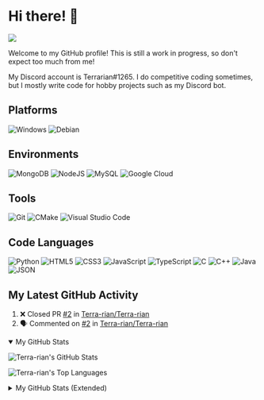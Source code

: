 # Hi there! 👋

![](https://visitor-badge-reloaded.herokuapp.com/badge?page_id=terrarian-terrarian.visitor.badge.reloaded)

Welcome to my GitHub profile! This is still a work in progress, so don't expect too much from me!

My Discord account is Terrarian#1265. I do competitive coding sometimes, but I mostly write code for hobby projects such as my Discord bot.

## Platforms

![](https://img.shields.io/badge/Windows-0078D6?style=for-the-badge&logo=windows&logoColor=white "Windows") ![](https://img.shields.io/badge/Debian-A81D33?style=for-the-badge&logo=debian&logoColor=white "Debian")

## Environments

![](https://img.shields.io/badge/MongoDB-4EA94B?style=for-the-badge&logo=mongodb&logoColor=white "MongoDB") ![](https://img.shields.io/badge/Node.js-339933?style=for-the-badge&logo=nodedotjs&logoColor=white "NodeJS") ![](https://img.shields.io/badge/MySQL-005C84?style=for-the-badge&logo=mysql&logoColor=white "MySQL") ![](https://img.shields.io/badge/Google_Cloud-4285F4?style=for-the-badge&logo=google-cloud&logoColor=white "Google Cloud")

## Tools

![](https://img.shields.io/badge/Git-F05032?style=for-the-badge&logo=git&logoColor=white "Git") ![](https://img.shields.io/badge/CMake-064F8C?style=for-the-badge&logo=cmake&logoColor=white "CMake") ![](https://img.shields.io/badge/Visual_Studio_Code-0078D4?style=for-the-badge&logo=visual%20studio%20code&logoColor=white "Visual Studio Code")

## Code Languages

![](https://img.shields.io/badge/Python-3776AB?style=for-the-badge&logo=python&logoColor=white "Python") ![](https://img.shields.io/badge/HTML5-E34F26?style=for-the-badge&logo=html5&logoColor=white "HTML5") ![](https://img.shields.io/badge/CSS3-1572B6?style=for-the-badge&logo=css3&logoColor=white "CSS3") ![](https://img.shields.io/badge/JavaScript-323330?style=for-the-badge&logo=javascript&logoColor=F7DF1E "JavaScript") ![](https://img.shields.io/badge/TypeScript-007ACC?style=for-the-badge&logo=typescript&logoColor=white "TypeScript") ![](https://img.shields.io/badge/C-00599C?style=for-the-badge&logo=c&logoColor=white "C") ![](https://img.shields.io/badge/C%2B%2B-00599C?style=for-the-badge&logo=c%2B%2B&logoColor=white "C++") ![](https://img.shields.io/badge/Java-ED8B00?style=for-the-badge&logo=java&logoColor=white "Java") ![](https://img.shields.io/badge/json-5E5C5C?style=for-the-badge&logo=json&logoColor=white "JSON")

## My Latest GitHub Activity

<!--START_SECTION:activity-->
1. ❌ Closed PR [#2](https://github.com/Terra-rian/Terra-rian/pull/2) in [Terra-rian/Terra-rian](https://github.com/Terra-rian/Terra-rian)
2. 🗣 Commented on [#2](https://github.com/Terra-rian/Terra-rian/issues/2) in [Terra-rian/Terra-rian](https://github.com/Terra-rian/Terra-rian)
<!--END_SECTION:activity-->

<details open>
<summary>My GitHub Stats</summary>

![Terra-rian's GitHub Stats](https://github-readme-stats-nu-wine.vercel.app/api?username=Terra-rian&show_icons=true&theme=radical&count_private=true)

![Terra-rian's Top Languages](https://github-readme-stats-nu-wine.vercel.app/api/top-langs/?username=Terra-rian&theme=radical&langs_count=5&card_width=495)
</details>

<details>
<summary>My GitHub Stats (Extended)</summary>

![Metrics](https://metrics.lecoq.io/Terra-rian?template=classic&base.header=0&gists=1&lines=1&config.timezone=America%2FToronto)
</details>